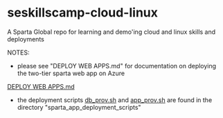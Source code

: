 # seskillscamp-cloud-linux
A Sparta Global repo for learning and demo'ing cloud and linux skills and deployments



NOTES:

- please see "DEPLOY WEB APPS.md" for documentation on deploying the two-tier sparta web app on Azure

[DEPLOY WEB APPS.md](<DEPLOY WEB APPS.md>)

- the deployment scripts [db_prov.sh](sparta_app_deployment_scripts/db_prov.sh) and [app_prov.sh](sparta_app_deployment_scripts/app_prov.sh) are found in the directory "sparta_app_deployment_scripts"